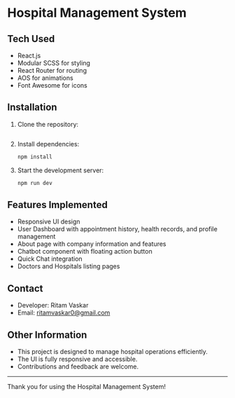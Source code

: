 # Hospital Management System

## Tech Used
- React.js
- Modular SCSS for styling
- React Router for routing
- AOS for animations
- Font Awesome for icons

## Installation
1. Clone the repository:
   ```bash
   ```

2. Install dependencies:
   ```bash
   npm install
   ```
3. Start the development server:
   ```bash
   npm run dev
   ```


## Features Implemented
- Responsive UI design
- User Dashboard with appointment history, health records, and profile management
- About page with company information and features
- Chatbot component with floating action button
- Quick Chat integration
- Doctors and Hospitals listing pages

## Contact
- Developer: Ritam Vaskar
- Email: ritamvaskar0@gmail.com

## Other Information
- This project is designed to manage hospital operations efficiently.
- The UI is fully responsive and accessible.
- Contributions and feedback are welcome.

---

Thank you for using the Hospital Management System!